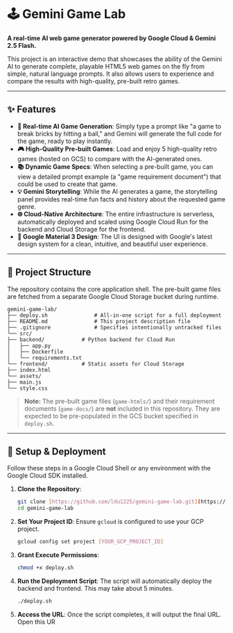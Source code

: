 # 🕹️ Gemini Game Lab

**A real-time AI web game generator powered by Google Cloud & Gemini 2.5 Flash.**

This project is an interactive demo that showcases the ability of the Gemini AI to generate complete, playable HTML5 web games on the fly from simple, natural language prompts. It also allows users to experience and compare the results with high-quality, pre-built retro games.

---

## ✨ Features

* **🤖 Real-time AI Game Generation**: Simply type a prompt like "a game to break bricks by hitting a ball," and Gemini will generate the full code for the game, ready to play instantly.
* **🎮 High-Quality Pre-built Games**: Load and enjoy 5 high-quality retro games (hosted on GCS) to compare with the AI-generated ones.
* **📚 Dynamic Game Specs**: When selecting a pre-built game, you can view a detailed prompt example (a "game requirement document") that could be used to create that game.
* **💡 Gemini Storytelling**: While the AI generates a game, the storytelling panel provides real-time fun facts and history about the requested game genre.
* **🌐 Cloud-Native Architecture**: The entire infrastructure is serverless, automatically deployed and scaled using Google Cloud Run for the backend and Cloud Storage for the frontend.
* **🎨 Google Material 3 Design**: The UI is designed with Google's latest design system for a clean, intuitive, and beautiful user experience.

---

## 📂 Project Structure

The repository contains the core application shell. The pre-built game files are fetched from a separate Google Cloud Storage bucket during runtime.
```
gemini-game-lab/
├── deploy.sh               # All-in-one script for a full deployment
├── README.md               # This project description file
├── .gitignore              # Specifies intentionally untracked files
└── src/
├── backend/            # Python backend for Cloud Run
│   ├── app.py
│   ├── Dockerfile
│   └── requirements.txt
└── frontend/           # Static assets for Cloud Storage
├── index.html
└── assets/
├── main.js
└── style.css
```
> **Note:** The pre-built game files (`game-htmls/`) and their requirement documents (`game-docs/`) are **not** included in this repository. They are expected to be pre-populated in the GCS bucket specified in `deploy.sh`.

---

## 🚀 Setup & Deployment

Follow these steps in a Google Cloud Shell or any environment with the Google Cloud SDK installed.

1.  **Clone the Repository**:
    ```bash
    git clone [https://github.com/ldu1225/gemini-game-lab.git](https://github.com/ldu1225/gemini-game-lab.git)
    cd gemini-game-lab
    ```

2.  **Set Your Project ID**: Ensure `gcloud` is configured to use your GCP project.
    ```bash
    gcloud config set project [YOUR_GCP_PROJECT_ID]
    ```

3.  **Grant Execute Permissions**:
    ```bash
    chmod +x deploy.sh
    ```

4.  **Run the Deployment Script**: The script will automatically deploy the backend and frontend. This may take about 5 minutes.
    ```bash
    ./deploy.sh
    ```

5.  **Access the URL**: Once the script completes, it will output the final URL. Open this UR

